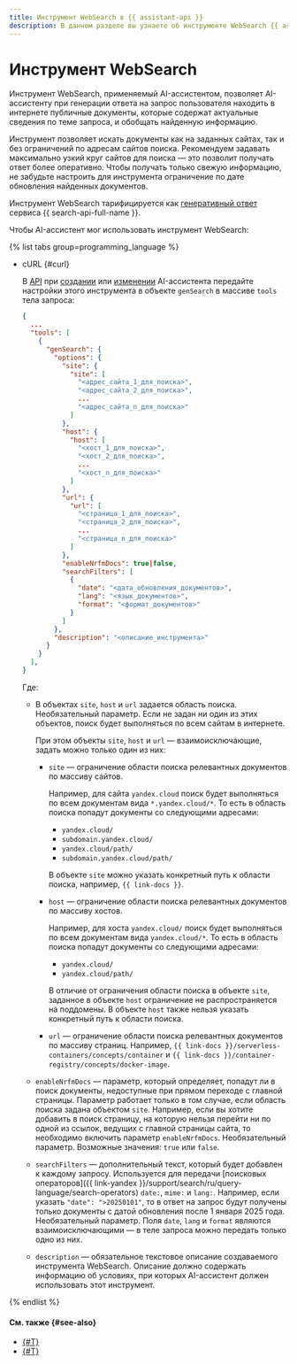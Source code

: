 ```yaml
---
title: Инструмент WebSearch в {{ assistant-api }}
description: В данном разделе вы узнаете об инструменте WebSearch {{ assistant-api }}, с помощью которого вы можете создавать персонализированных ассистентов, реализующих сценарий генеративного ответа с учетом информации из интернета.
---
```


# Инструмент WebSearch

Инструмент WebSearch, применяемый AI-ассистентом, позволяет AI-ассистенту при генерации ответа на запрос пользователя находить в интернете публичные документы, которые содержат актуальные сведения по теме запроса, и обобщать найденную информацию.

Инструмент позволяет искать документы как на заданных сайтах, так и без ограничений по адресам сайтов поиска. Рекомендуем задавать максимально узкий круг сайтов для поиска — это позволит получать ответ более оперативно. Чтобы получать только свежую информацию, не забудьте настроить для инструмента ограничение по дате обновления найденных документов.

Инструмент WebSearch тарифицируется как [генеративный ответ](../../../../search-api/pricing.md) сервиса {{ search-api-full-name }}.

Чтобы AI-ассистент мог использовать инструмент WebSearch:

{% list tabs group=programming_language %}

- cURL {#curl}

  В [API](../../api.md) при [создании](../../../assistants/api-ref/Assistant/create.md) или [изменении](../../../assistants/api-ref/Assistant/update.md) AI-ассистента передайте настройки этого инструмента в объекте `genSearch` в массиве `tools` тела запроса:

  ```json
  {
    ...
    "tools": [
      {
        "genSearch": {
          "options": {
            "site": {
              "site": [
                "<адрес_сайта_1_для_поиска>",
                "<адрес_сайта_2_для_поиска>",
                ...
                "<адрес_сайта_n_для_поиска>"
              ]
            },
            "host": {
              "host": [
                "<хост_1_для_поиска>",
                "<хост_2_для_поиска>",
                ...
                "<хост_n_для_поиска>"
              ]
            },
            "url": {
              "url": [
                "<страница_1_для_поиска>",
                "<страница_2_для_поиска>",
                ...
                "<страница_n_для_поиска>"
              ]
            },
            "enableNrfmDocs": true|false,
            "searchFilters": [
              {
                "date": "<дата_обновления_документов>",
                "lang": "<язык_документов>",
                "format": "<формат_документов>"
              }
            ]
          },
          "description": "<описание_инструмента>"
        }
      }
    ],
  }
  ```

  Где:

  * В объектах `site`, `host` и `url` задается область поиска. Необязательный параметр. Если не задан ни один из этих объектов, поиск будет выполняться по всем сайтам в интернете.
  
      При этом объекты `site`, `host` и `url` — взаимоисключающие, задать можно только один из них:

      * `site` — ограничение области поиска релевантных документов по массиву сайтов.

          Например, для сайта `yandex.cloud` поиск будет выполняться по всем документам вида `*.yandex.cloud/*`. То есть в область поиска попадут документы со следующими адресами:
          * `yandex.cloud/`
          * `subdomain.yandex.cloud/`
          * `yandex.cloud/path/`
          * `subdomain.yandex.cloud/path/`

          В объекте `site` можно указать конкретный путь к области поиска, например, `{{ link-docs }}`.
      * `host` — ограничение области поиска релевантных документов по массиву хостов.

          Например, для хоста `yandex.cloud/` поиск будет выполняться по всем документам вида `yandex.cloud/*`. То есть в область поиска попадут документы со следующими адресами:
          * `yandex.cloud/`
          * `yandex.cloud/path/`

          В отличие от ограничения области поиска в объекте `site`, заданное в объекте `host` ограничение не распространяется на поддомены. В объекте `host` также нельзя указать конкретный путь к области поиска.
      * `url` — ограничение области поиска релевантных документов по массиву страниц. Например, `{{ link-docs }}/serverless-containers/concepts/container` и `{{ link-docs }}/container-registry/concepts/docker-image`.
  * `enableNrfmDocs` — параметр, который определяет, попадут ли в поиск документы, недоступные при прямом переходе с главной страницы. Параметр работает только в том случае, если область поиска задана объектом `site`. Например, если вы хотите добавить в поиск страницу, на которую нельзя перейти ни по одной из ссылок, ведущих с главной страницы сайта, то необходимо включить параметр `enableNrfmDocs`. Необязательный параметр. Возможные значения: `true` или `false`.
  * `searchFilters` — дополнительный текст, который будет добавлен к каждому запросу. Используется для передачи [поисковых операторов]({{ link-yandex }}/support/search/ru/query-language/search-operators) `date:`, `mime:` и `lang:`. Например, если указать `"date": ">20250101"`, то в ответ на запрос будут получены только документы с датой обновления после 1 января 2025 года. Необязательный параметр. Поля `date`, `lang` и `format` являются взаимоисключающими — в теле запроса можно передать только одно из них.
  * `description` — обязательное текстовое описание создаваемого инструмента WebSearch. Описание должно содержать информацию об условиях, при которых AI-ассистент должен использовать этот инструмент.

{% endlist %}

#### См. также {#see-also}

* [{#T}](../../../operations/assistant/create-with-websearch.md)
* [{#T}](./vector-store.md)